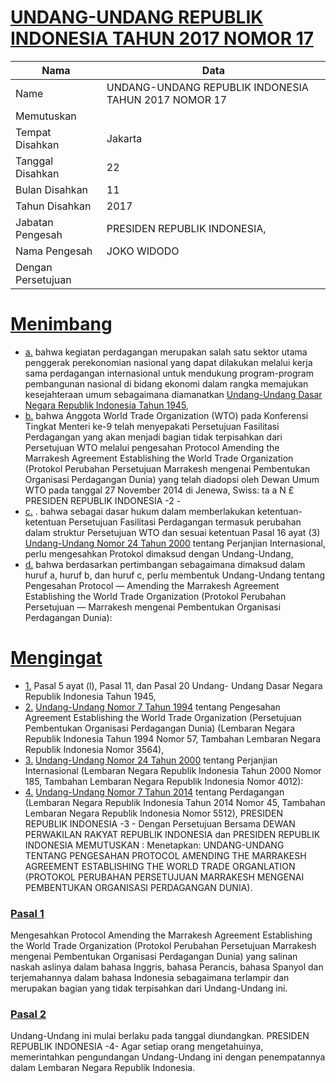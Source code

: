 # [UNDANG-UNDANG REPUBLIK INDONESIA TAHUN 2017 NOMOR 17](http://example.org/legal/document/uu/2017/17)

| Nama | Data |
| ------ | ----- |
|Name|UNDANG-UNDANG REPUBLIK INDONESIA TAHUN 2017 NOMOR 17|
|Memutuskan||
|Tempat Disahkan|Jakarta|
|Tanggal Disahkan|22|
|Bulan Disahkan|11|
|Tahun Disahkan|2017|
|Jabatan Pengesah|PRESIDEN REPUBLIK INDONESIA,|
|Nama Pengesah|JOKO WIDODO|
|Dengan Persetujuan||
# [Menimbang](http://example.org/legal/document/uu/2017/17/menimbang)

* [a.](http://example.org/legal/document/uu/2017/17/menimbang/point/a) bahwa kegiatan perdagangan merupakan salah satu sektor utama penggerak perekonomian nasional yang dapat dilakukan melalui kerja sama perdagangan internasional untuk mendukung program-program pembangunan nasional di bidang ekonomi dalam rangka memajukan kesejahteraan umum sebagaimana diamanatkan [Undang-Undang Dasar Negara Republik Indonesia Tahun 1945](http://example.org/legal/document/uu),
* [b.](http://example.org/legal/document/uu/2017/17/menimbang/point/b) bahwa Anggota World Trade Organization (WTO) pada Konferensi Tingkat Menteri ke-9 telah menyepakati Persetujuan Fasilitasi Perdagangan yang akan menjadi bagian tidak terpisahkan dari Persetujuan WTO melalui pengesahan Protocol Amending the Marrakesh Agreement Establishing the World Trade Organization (Protokol Perubahan Persetujuan Marrakesh mengenai Pembentukan Organisasi Perdagangan Dunia) yang telah diadopsi oleh Dewan Umum WTO pada tanggal 27 November 2014 di Jenewa, Swiss: ta a N £ PRESIDEN REPUBLIK INDONESIA -2 -
* [c.](http://example.org/legal/document/uu/2017/17/menimbang/point/c) . bahwa sebagai dasar hukum dalam memberlakukan ketentuan-ketentuan Persetujuan Fasilitasi Perdagangan termasuk perubahan dalam struktur Persetujuan WTO dan sesuai ketentuan Pasal 16 ayat (3) [Undang-Undang Nomor 24 Tahun 2000](http://example.org/legal/document/uu/2000/24) tentang Perjanjian Internasional, perlu mengesahkan Protokol dimaksud dengan Undang-Undang,
* [d.](http://example.org/legal/document/uu/2017/17/menimbang/point/d) bahwa berdasarkan pertimbangan sebagaimana dimaksud dalam huruf a, huruf b, dan huruf c, perlu membentuk Undang-Undang tentang Pengesahan Protocol — Amending the Marrakesh Agreement Establishing the World Trade Organization (Protokol Perubahan Persetujuan — Marrakesh mengenai Pembentukan Organisasi Perdagangan Dunia):
# [Mengingat](http://example.org/legal/document/uu/2017/17/mengingat)

* [1.](http://example.org/legal/document/uu/2017/17/mengingat/point/0001) Pasal 5 ayat (l), Pasal 11, dan Pasal 20 Undang- Undang Dasar Negara Republik Indonesia Tahun 1945,
* [2.](http://example.org/legal/document/uu/2017/17/mengingat/point/0002) [Undang-Undang Nomor 7 Tahun 1994](http://example.org/legal/document/uu/1994/7) tentang Pengesahan Agreement Establishing the World Trade Organization (Persetujuan Pembentukan Organisasi Perdagangan Dunia) (Lembaran Negara Republik Indonesia Tahun 1994 Nomor 57, Tambahan Lembaran Negara Republik Indonesia Nomor 3564),
* [3.](http://example.org/legal/document/uu/2017/17/mengingat/point/0003) [Undang-Undang Nomor 24 Tahun 2000](http://example.org/legal/document/uu/2000/24) tentang Perjanjian Internasional (Lembaran Negara Republik Indonesia Tahun 2000 Nomor 185, Tambahan Lembaran Negara Republik Indonesia Nomor 4012):
* [4.](http://example.org/legal/document/uu/2017/17/mengingat/point/0004) [Undang-Undang Nomor 7 Tahun 2014](http://example.org/legal/document/uu/2014/7) tentang Perdagangan (Lembaran Negara Republik Indonesia Tahun 2014 Nomor 45, Tambahan Lembaran Negara Republik Indonesia Nomor 5512), PRESIDEN REPUBLIK INDONESIA -3 - Dengan Persetujuan Bersama DEWAN PERWAKILAN RAKYAT REPUBLIK INDONESIA dan PRESIDEN REPUBLIK INDONESIA MEMUTUSKAN : Menetapkan: UNDANG-UNDANG TENTANG PENGESAHAN PROTOCOL AMENDING THE MARRAKESH AGREEMENT ESTABLISHING THE WORLD TRADE ORGANLATION (PROTOKOL PERUBAHAN PERSETUJUAN MARRAKESH MENGENAI PEMBENTUKAN ORGANISASI PERDAGANGAN DUNIA).

### [Pasal 1](http://example.org/legal/document/uu/2017/17/pasal/0001)
Mengesahkan Protocol Amending the Marrakesh Agreement Establishing the World Trade Organization (Protokol Perubahan Persetujuan Marrakesh mengenai Pembentukan Organisasi Perdagangan Dunia) yang salinan naskah aslinya dalam bahasa Inggris, bahasa Perancis, bahasa Spanyol dan terjemahannya dalam bahasa Indonesia sebagaimana terlampir dan merupakan bagian yang tidak terpisahkan dari Undang-Undang ini.


### [Pasal 2](http://example.org/legal/document/uu/2017/17/pasal/0002)
Undang-Undang ini mulai berlaku pada tanggal diundangkan. PRESIDEN REPUBLIK INDONESIA -4- Agar setiap orang mengetahuinya, memerintahkan pengundangan Undang-Undang ini dengan penempatannya dalam Lembaran Negara Republik Indonesia.
